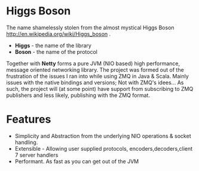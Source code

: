 # Higgs Boson

The name shamelessly stolen from the almost mystical Higgs Boson http://en.wikipedia.org/wiki/Higgs_boson .

* __Higgs__ - the name of the library
* __Boson__ - the name of the protocol

Together with __Netty__ forms a pure JVM (NIO based) high performance, message oriented networking library.
The project was formed out of the frustration of the issues I ran into while using ZMQ in Java & Scala. 
Mainly issues with the native bindings and versions; Not with ZMQ's idees... As such, the project will
(at some point) have support from subscribing to ZMQ publishers and less likely, publishing with the ZMQ format.


# Features

* Simplicity and Abstraction from the underlying NIO operations & socket handling.
* Extensible - Allowing user supplied protocols, encoders,decoders,client 7 server handlers
* Performant. As fast as you can get out of the JVM